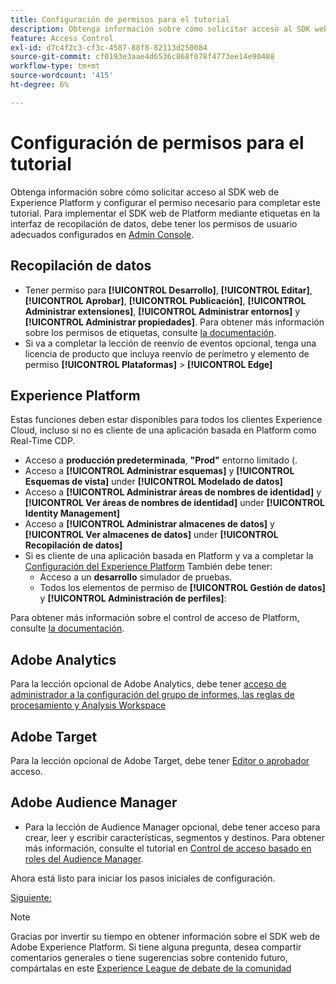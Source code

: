 ```yaml
---
title: Configuración de permisos para el tutorial
description: Obtenga información sobre cómo solicitar acceso al SDK web de Experience Platform y configurar el permiso necesario para completar el tutorial Implementación de Adobe Experience Cloud con SDK web .
feature: Access Control
exl-id: d7c4f2c3-cf3c-4587-88f8-82113d250084
source-git-commit: cf0193e3aae4d6536c868f078f4773ee14e90408
workflow-type: tm+mt
source-wordcount: '415'
ht-degree: 6%

---
```


# Configuración de permisos para el tutorial

Obtenga información sobre cómo solicitar acceso al SDK web de Experience Platform y configurar el permiso necesario para completar este tutorial. Para implementar el SDK web de Platform mediante etiquetas en la interfaz de recopilación de datos, debe tener los permisos de usuario adecuados configurados en [Admin Console](https://adminconsole.adobe.com).

## Recopilación de datos

* Tener permiso para **[!UICONTROL Desarrollo]**, **[!UICONTROL Editar]**, **[!UICONTROL Aprobar]**, **[!UICONTROL Publicación]**, **[!UICONTROL Administrar extensiones]**, **[!UICONTROL Administrar entornos]** y **[!UICONTROL Administrar propiedades]**. Para obtener más información sobre los permisos de etiquetas, consulte [la documentación](https://experienceleague.adobe.com/docs/experience-platform/tags/admin/user-permissions.html).
* Si va a completar la lección de reenvío de eventos opcional, tenga una licencia de producto que incluya reenvío de perímetro y elemento de permiso **[!UICONTROL Plataformas]** > **[!UICONTROL Edge]**

## Experience Platform

Estas funciones deben estar disponibles para todos los clientes Experience Cloud, incluso si no es cliente de una aplicación basada en Platform como Real-Time CDP.

* Acceso a **producción predeterminada**, **&quot;Prod&quot;** entorno limitado (.
* Acceso a **[!UICONTROL Administrar esquemas]** y **[!UICONTROL Esquemas de vista]** under **[!UICONTROL Modelado de datos]**
* Acceso a **[!UICONTROL Administrar áreas de nombres de identidad]** y **[!UICONTROL Ver áreas de nombres de identidad]** under **[!UICONTROL Identity Management]**
* Acceso a **[!UICONTROL Administrar almacenes de datos]** y **[!UICONTROL Ver almacenes de datos]** under **[!UICONTROL Recopilación de datos]**
* Si es cliente de una aplicación basada en Platform y va a completar la [Configuración del Experience Platform](setup-experience-platform.md) También debe tener:
   * Acceso a un **desarrollo** simulador de pruebas.
   * Todos los elementos de permiso de **[!UICONTROL Gestión de datos]** y **[!UICONTROL Administración de perfiles]**:


Para obtener más información sobre el control de acceso de Platform, consulte [la documentación](https://experienceleague.adobe.com/docs/experience-platform/access-control/home.html?lang=es).

## Adobe Analytics

Para la lección opcional de Adobe Analytics, debe tener [acceso de administrador a la configuración del grupo de informes, las reglas de procesamiento y Analysis Workspace](https://experienceleague.adobe.com/docs/analytics/admin/admin-console/home.html?lang=es)

## Adobe Target

Para la lección opcional de Adobe Target, debe tener [Editor o aprobador](https://experienceleague.adobe.com/docs/target/using/administer/manage-users/enterprise/properties-overview.html#section_8C425E43E5DD4111BBFC734A2B7ABC80) acceso.

## Adobe Audience Manager

* Para la lección de Audience Manager opcional, debe tener acceso para crear, leer y escribir características, segmentos y destinos. Para obtener más información, consulte el tutorial en [Control de acceso basado en roles del Audience Manager](https://experienceleague.adobe.com/docs/audience-manager-learn/tutorials/setup-and-admin/user-management/setting-permissions-with-role-based-access-control.html?lang=en).

Ahora está listo para iniciar los pasos iniciales de configuración.

[Siguiente: ](configure-schemas.md)

>[!NOTE]
>
>Gracias por invertir su tiempo en obtener información sobre el SDK web de Adobe Experience Platform. Si tiene alguna pregunta, desea compartir comentarios generales o tiene sugerencias sobre contenido futuro, compártalas en este [Experience League de debate de la comunidad](https://experienceleaguecommunities.adobe.com/t5/adobe-experience-platform-launch/tutorial-discussion-implement-adobe-experience-cloud-with-web/td-p/444996)
